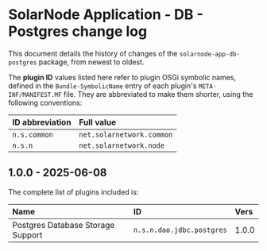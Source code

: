 # SolarNode Application - DB - Postgres change log

This document details the history of changes of the `solarnode-app-db-postgres` package, from newest
to oldest.

The **plugin ID** values listed here refer to plugin OSGi symbolic names, defined in the
`Bundle-SymbolicName` entry of each plugin's `META-INF/MANIFEST.MF` file. They are abbreviated to
make them shorter, using the following conventions:

| ID abbreviation | Full value                |
|:----------------|:--------------------------|
| `n.s.common`    | `net.solarnetwork.common` |
| `n.s.n`         | `net.solarnetwork.node`   |


## 1.0.0 - 2025-06-08

The complete list of plugins included is:

| Name                              | ID                        | Vers  |
|:----------------------------------|:--------------------------|:------|
| Postgres Database Storage Support | `n.s.n.dao.jdbc.postgres` | 1.0.0 |

